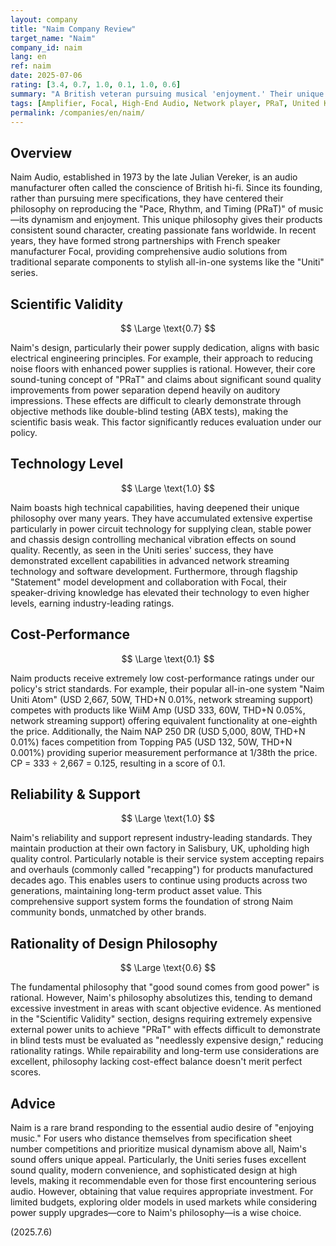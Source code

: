```yaml
---
layout: company
title: "Naim Company Review"
target_name: "Naim"
company_id: naim
lang: en
ref: naim
date: 2025-07-06
rating: [3.4, 0.7, 1.0, 0.1, 1.0, 0.6]
summary: "A British veteran pursuing musical 'enjoyment.' Their unique PRaT philosophy lacks scientific basis but attracts passionate fans with dynamism-focused sound. While their power supply dedication and long-term support are unparalleled, finding objective value matching high prices proves difficult."
tags: [Amplifier, Focal, High-End Audio, Network player, PRaT, United Kingdom, Uniti]
permalink: /companies/en/naim/
---
```

## Overview

Naim Audio, established in 1973 by the late Julian Vereker, is an audio manufacturer often called the conscience of British hi-fi. Since its founding, rather than pursuing mere specifications, they have centered their philosophy on reproducing the "Pace, Rhythm, and Timing (PRaT)" of music—its dynamism and enjoyment. This unique philosophy gives their products consistent sound character, creating passionate fans worldwide. In recent years, they have formed strong partnerships with French speaker manufacturer Focal, providing comprehensive audio solutions from traditional separate components to stylish all-in-one systems like the "Uniti" series.

## Scientific Validity

$$ \Large \text{0.7} $$

Naim's design, particularly their power supply dedication, aligns with basic electrical engineering principles. For example, their approach to reducing noise floors with enhanced power supplies is rational. However, their core sound-tuning concept of "PRaT" and claims about significant sound quality improvements from power separation depend heavily on auditory impressions. These effects are difficult to clearly demonstrate through objective methods like double-blind testing (ABX tests), making the scientific basis weak. This factor significantly reduces evaluation under our policy.

## Technology Level

$$ \Large \text{1.0} $$

Naim boasts high technical capabilities, having deepened their unique philosophy over many years. They have accumulated extensive expertise particularly in power circuit technology for supplying clean, stable power and chassis design controlling mechanical vibration effects on sound quality. Recently, as seen in the Uniti series' success, they have demonstrated excellent capabilities in advanced network streaming technology and software development. Furthermore, through flagship "Statement" model development and collaboration with Focal, their speaker-driving knowledge has elevated their technology to even higher levels, earning industry-leading ratings.

## Cost-Performance

$$ \Large \text{0.1} $$

Naim products receive extremely low cost-performance ratings under our policy's strict standards. For example, their popular all-in-one system "Naim Uniti Atom" (USD 2,667, 50W, THD+N 0.01%, network streaming support) competes with products like WiiM Amp (USD 333, 60W, THD+N 0.05%, network streaming support) offering equivalent functionality at one-eighth the price. Additionally, the Naim NAP 250 DR (USD 5,000, 80W, THD+N 0.01%) faces competition from Topping PA5 (USD 132, 50W, THD+N 0.001%) providing superior measurement performance at 1/38th the price. CP = 333 ÷ 2,667 = 0.125, resulting in a score of 0.1.

## Reliability & Support

$$ \Large \text{1.0} $$

Naim's reliability and support represent industry-leading standards. They maintain production at their own factory in Salisbury, UK, upholding high quality control. Particularly notable is their service system accepting repairs and overhauls (commonly called "recapping") for products manufactured decades ago. This enables users to continue using products across two generations, maintaining long-term product asset value. This comprehensive support system forms the foundation of strong Naim community bonds, unmatched by other brands.

## Rationality of Design Philosophy

$$ \Large \text{0.6} $$

The fundamental philosophy that "good sound comes from good power" is rational. However, Naim's philosophy absolutizes this, tending to demand excessive investment in areas with scant objective evidence. As mentioned in the "Scientific Validity" section, designs requiring extremely expensive external power units to achieve "PRaT" with effects difficult to demonstrate in blind tests must be evaluated as "needlessly expensive design," reducing rationality ratings. While repairability and long-term use considerations are excellent, philosophy lacking cost-effect balance doesn't merit perfect scores.

## Advice

Naim is a rare brand responding to the essential audio desire of "enjoying music." For users who distance themselves from specification sheet number competitions and prioritize musical dynamism above all, Naim's sound offers unique appeal. Particularly, the Uniti series fuses excellent sound quality, modern convenience, and sophisticated design at high levels, making it recommendable even for those first encountering serious audio. However, obtaining that value requires appropriate investment. For limited budgets, exploring older models in used markets while considering power supply upgrades—core to Naim's philosophy—is a wise choice.

(2025.7.6)